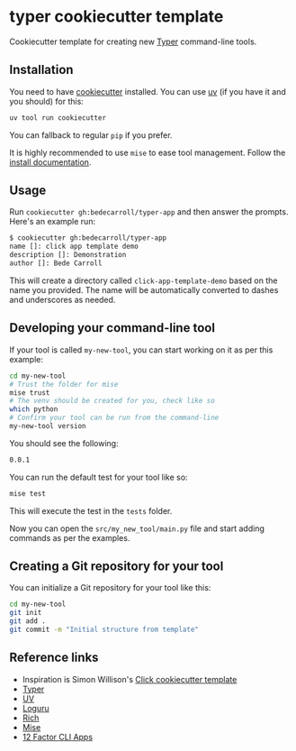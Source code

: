 # typer cookiecutter template

Cookiecutter template for creating new [Typer](https://typer.tiangolo.com/)
command-line tools.

## Installation

You need to have [cookiecutter](https://cookiecutter.readthedocs.io/) installed.
You can use [uv](https://docs.astral.sh/uv/) (if you have it and you should) for
this:

```bash
uv tool run cookiecutter
```

You can fallback to regular `pip` if you prefer.

It is highly recommended to use `mise` to ease tool management. Follow the
[install documentation](https://mise.jdx.dev/getting-started.html).

## Usage

Run `cookiecutter gh:bedecarroll/typer-app` and then answer the prompts. Here's
an example run:

```bash
$ cookiecutter gh:bedecarroll/typer-app
name []: click app template demo
description []: Demonstration
author []: Bede Carroll
```

This will create a directory called `click-app-template-demo` based on the name
you provided. The name will be automatically converted to dashes and underscores
as needed.

## Developing your command-line tool

If your tool is called `my-new-tool`, you can start working on it as per this example:

```bash
cd my-new-tool
# Trust the folder for mise
mise trust
# The venv should be created for you, check like so
which python
# Confirm your tool can be run from the command-line
my-new-tool version
```

You should see the following:

```bash
0.0.1
```

You can run the default test for your tool like so:

```bash
mise test
```

This will execute the test in the `tests` folder.

Now you can open the `src/my_new_tool/main.py` file and start adding commands
as per the examples.

## Creating a Git repository for your tool

You can initialize a Git repository for your tool like this:

```bash
cd my-new-tool
git init
git add .
git commit -m "Initial structure from template"
```

## Reference links

- Inspiration is Simon Willison's [Click cookiecutter template](https://github.com/simonw/click-app)
- [Typer](https://typer.tiangolo.com/)
- [UV](https://docs.astral.sh/uv/)
- [Loguru](https://github.com/Delgan/loguru)
- [Rich](https://github.com/Textualize/rich)
- [Mise](https://mise.jdx.dev/)
- [12 Factor CLI Apps](https://medium.com/@jdxcode/12-factor-cli-apps-dd3c227a0e46)
